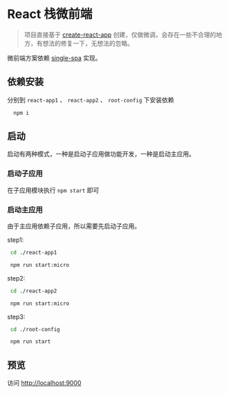 # React 栈微前端

> 项目直接基于 [create-react-app](https://github.com/facebook/create-react-app) 创建，仅做微调，会存在一些不合理的地方，有想法的修复一下，无想法的忽略。

微前端方案依赖 [single-spa](https://github.com/single-spa/single-spa) 实现。

## 依赖安装

分别到 `react-app1` 、 `react-app2` 、 `root-config` 下安装依赖

```sh
  npm i
```

## 启动

启动有两种模式，一种是启动子应用做功能开发，一种是启动主应用。

### 启动子应用

在子应用模块执行 `npm start` 即可

### 启动主应用

由于主应用依赖子应用，所以需要先启动子应用。

step1:

```sh
 cd ./react-app1

 npm run start:micro
```

step2:

```sh
 cd ./react-app2

 npm run start:micro
```

step3:

```sh
 cd ./root-config

 npm run start
```

## 预览

访问 [http://localhost:9000](http://localhost:9000)
